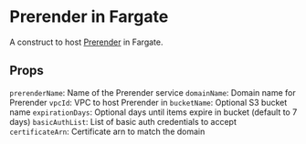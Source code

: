 # Prerender in Fargate
A construct to host [Prerender](https://github.com/prerender/prerender) in Fargate. 

## Props
`prerenderName`: Name of the Prerender service
`domainName`: Domain name for Prerender
`vpcId`: VPC to host Prerender in
`bucketName`: Optional S3 bucket name
`expirationDays`: Optional days until items expire in bucket (default to 7 days)
`basicAuthList`: List of basic auth credentials to accept
`certificateArn`: Certificate arn to match the domain
